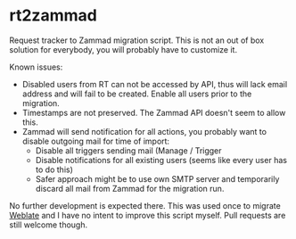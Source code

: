 # rt2zammad

Request tracker to Zammad migration script. This is not an out of box solution
for everybody, you will probably have to customize it.

Known issues:

* Disabled users from RT can not be accessed by API, thus will lack email
  address and will fail to be created. Enable all users prior to the migration.
* Timestamps are not preserved. The Zammad API doesn't seem to allow this.
* Zammad will send notification for all actions, you probably want to disable
  outgoing mail for time of import:
  * Disable all triggers sending mail (Manage / Trigger
  * Disable notifications for all existing users (seems like every user has to do this)
  * Safer approach might be to use own SMTP server and temporarily discard all
    mail from Zammad for the migration run.

No further development is expected there. This was used once to migrate
[Weblate](https://weblate.org/) and I have no intent to improve this script
myself. Pull requests are still welcome though.
